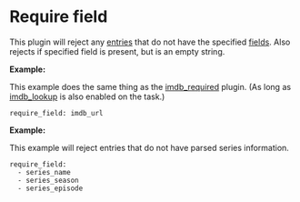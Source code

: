 # Require field

This plugin will reject any [entries](/Entry) that do not have the specified [fields](/Entry#Knownfields). Also rejects if specified field is present, but is an empty string.

**Example:**

This example does the same thing as the [imdb_required](/Plugins/imdb_required) plugin. (As long as [imdb_lookup](/Plugins/imdb_lookup) is also enabled on the task.)
```
require_field: imdb_url
```

**Example:**

This example will reject entries that do not have parsed series information.
```
require_field:
  - series_name
  - series_season
  - series_episode
```